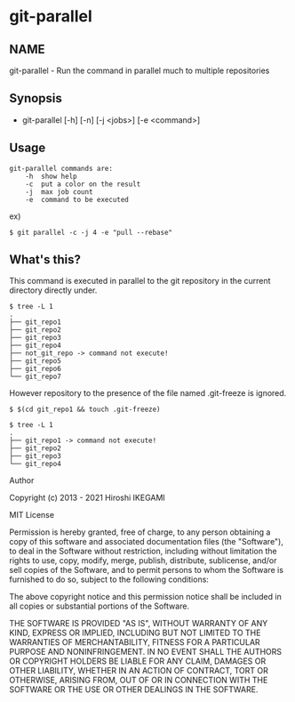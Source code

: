 git-parallel
============

NAME
----
git-parallel - Run the command in parallel much to multiple repositories

Synopsis
--------
* git-parallel [-h] [-n] [-j \<jobs\>] [-e \<command\>]

Usage
-----
    git-parallel commands are:  
        -h  show help  
        -c  put a color on the result  
        -j  max job count  
        -e  command to be executed  
ex)

    $ git parallel -c -j 4 -e "pull --rebase"


What's this?
------------
This command is executed in parallel to the git repository in the current directory directly under.

    $ tree -L 1
    .
    ├── git_repo1
    ├── git_repo2
    ├── git_repo3
    ├── git_repo4
    ├── not_git_repo -> command not execute!
    ├── git_repo5
    ├── git_repo6
    └── git_repo7

However repository to the presence of the file named .git-freeze is ignored.

    $ $(cd git_repo1 && touch .git-freeze)
    
    $ tree -L 1
    .
    ├── git_repo1 -> command not execute!
    ├── git_repo2
    ├── git_repo3
    └── git_repo4
	
Author

Copyright (c) 2013 - 2021 Hiroshi IKEGAMI

MIT License

Permission is hereby granted, free of charge, to any person obtaining
a copy of this software and associated documentation files (the
"Software"), to deal in the Software without restriction, including
without limitation the rights to use, copy, modify, merge, publish,
distribute, sublicense, and/or sell copies of the Software, and to
permit persons to whom the Software is furnished to do so, subject to
the following conditions:

The above copyright notice and this permission notice shall be
included in all copies or substantial portions of the Software.

THE SOFTWARE IS PROVIDED "AS IS", WITHOUT WARRANTY OF ANY KIND,
EXPRESS OR IMPLIED, INCLUDING BUT NOT LIMITED TO THE WARRANTIES OF
MERCHANTABILITY, FITNESS FOR A PARTICULAR PURPOSE AND
NONINFRINGEMENT. IN NO EVENT SHALL THE AUTHORS OR COPYRIGHT HOLDERS BE
LIABLE FOR ANY CLAIM, DAMAGES OR OTHER LIABILITY, WHETHER IN AN ACTION
OF CONTRACT, TORT OR OTHERWISE, ARISING FROM, OUT OF OR IN CONNECTION
WITH THE SOFTWARE OR THE USE OR OTHER DEALINGS IN THE SOFTWARE.
